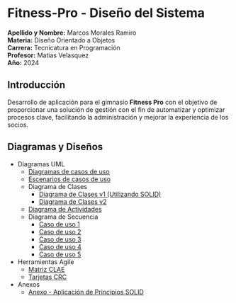 # Fitness-Pro - Diseño del Sistema
**Apellido y Nombre:** Marcos Morales Ramiro <br />
**Materia:** Diseño Orientado a Objetos <br />
**Carrera:** Tecnicatura en Programación <br />
**Profesor:** Matias Velasquez <br />
**Año:** 2024 <br />

## Introducción

Desarrollo de aplicación para el gimnasio **Fitness Pro** con el objetivo de proporcionar una solución de gestión con el fin de automatizar y optimizar procesos clave, facilitando la administración y mejorar la experiencia de los socios.


## Diagramas y Diseños
- Diagramas UML
   - [Diagramas de casos de uso](https://drive.google.com/file/d/1K1Udk-slMIBMKl3wbf9R11YL1O4HnpAX/view)
   - [Escenarios de casos de uso](https://ucesvirtual-my.sharepoint.com/:x:/g/personal/ramiro_marcos_morales_comunidad_uces_edu_ar/EU5gRCJWW2RGisABno5Vv54BGfhSdNwqXZZkNOYSInjkHQ?rtime=k86VQ48J3Ug)
   - Diagrama de Clases
      - [Diagrama de Clases v1 (Utilizando SOLID)](https://drive.google.com/file/d/1tabuMEf4mvKGbzlBg0MplYCxpR5suzGK/view)
      - [Diagrama de Clases v2](https://drive.google.com/file/d/1Uihog1ky1gYfuUoMPgBo33A9VE4n1z3R/view?usp=sharing)
   - [Diagrama de Actividades](https://drive.google.com/file/d/1Y0KD7BnuJCpZkL6SAIFn9w_DXK5pxxqp/view?usp=sharing)
   - Diagrama de Secuencia
      - [Caso de uso 1](https://drive.google.com/file/d/1ruiVxHol8TjPpMaA0RkwhzA1LqfV3Y86/view?usp=sharing)
      - [Caso de uso 2](https://drive.google.com/file/d/14DMqh9AdYj2AOhT434h8tczOwo3G_drn/view?usp=sharing)
      - [Caso de uso 3](https://drive.google.com/file/d/1PDWPlnItpKjVoFNNBPFFboATMGvRm8BB/view?usp=sharing)
      - [Caso de uso 4](https://drive.google.com/file/d/1wLbcV5BhQtQ8C591TqdOREd28M7Ri7FL/view?usp=sharing)
      - [Caso de uso 5](https://drive.google.com/file/d/1k5-wuoM8WpWfPmGqr8NwmevcO8p7wRBI/view?usp=sharing)
- Herramientas Agile
   - [Matriz CLAE](https://drive.google.com/file/d/1HtrqIQ6a9mkTdS0UWsOlKsbsnLm4NM3J/view?usp=sharing)
   - [Tarjetas CRC](https://ucesvirtual-my.sharepoint.com/:x:/g/personal/ramiro_marcos_morales_comunidad_uces_edu_ar/EWT9MzTm7CFAlax1E374Od8BLX114N8w785Cty0uWkFdHw?e=41inPQ)
- Anexos
   - [Anexo - Aplicación de Principios SOLID](https://drive.google.com/file/d/10p5ODsOgpKsWSZlrn3EIgJcp3FDRUwBh/view?usp=sharing)
